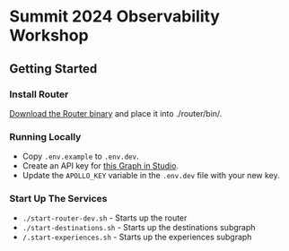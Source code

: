 # Summit 2024 Observability Workshop

## Getting Started

### Install Router

[Download the Router binary](https://www.apollographql.com/docs/router/quickstart/) and place it into ./router/bin/.

### Running Locally

- Copy `.env.example` to `.env.dev`.
- Create an API key for [this Graph in Studio](https://studio.apollographql.com/graph/O11Y-Workshop-0/variant/current/settings/graph/api-keys).
- Update the `APOLLO_KEY` variable in the `.env.dev` file with your new key.

### Start Up The Services

- `./start-router-dev.sh` - Starts up the router
- `./start-destinations.sh` - Starts up the destinations subgraph
- `/.start-experiences.sh` - Starts up the experiences subgraph
